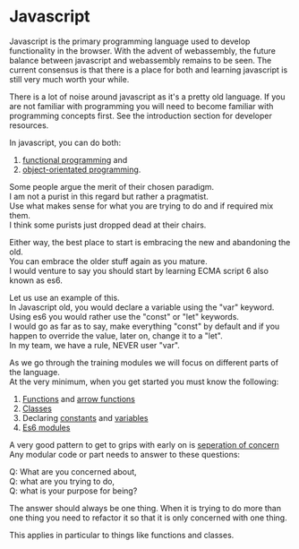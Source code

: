 # Javascript
Javascript is the primary programming language used to develop functionality in the browser. With the advent of webassembly, the future balance between javascript and webassembly remains to be seen. The current consensus is that there is a place for both and learning javascript is still very much worth your while.

There is a lot of noise around javascript as it's a pretty old language. 
If you are not familiar with programming you will need to become familiar with programming concepts first. See the introduction section for developer resources. 

In javascript, you can do both: 

1. [functional programming](https://en.wikipedia.org/wiki/Functional_programming) and 
1. [object-orientated programming](https://en.wikipedia.org/wiki/Object-oriented_programming). 

Some people argue the merit of their chosen paradigm.  
I am not a purist in this regard but rather a pragmatist.  
Use what makes sense for what you are trying to do and if required mix them.  
I think some purists just dropped dead at their chairs.

Either way, the best place to start is embracing the new and abandoning the old.  
You can embrace the older stuff again as you mature.  
I would venture to say you should start by learning ECMA script 6 also known as es6.

Let us use an example of this.  
In Javascript old, you would declare a variable using the "var" keyword.  
Using es6 you would rather use the "const" or "let" keywords.  
I would go as far as to say, make everything "const" by default and if you happen to override the value, later on, change it to a "let".  
In my team, we have a rule, NEVER user "var".  

As we go through the training modules we will focus on different parts of the language.  
At the very minimum, when you get started you must know the following:

1. [Functions](https://developer.mozilla.org/en-US/docs/Web/JavaScript/Guide/Functions) and [arrow functions](https://developer.mozilla.org/en-US/docs/Web/JavaScript/Reference/Functions/Arrow_functions)
1. [Classes](https://developer.mozilla.org/en-US/docs/Web/JavaScript/Reference/Classes)
1. Declaring [constants](https://developer.mozilla.org/en-US/docs/Web/JavaScript/Reference/Statements/const) and [variables](https://developer.mozilla.org/en-US/docs/Web/JavaScript/Reference/Statements/let)
1. [Es6 modules](https://developer.mozilla.org/en-US/docs/Web/JavaScript/Guide/Modules)

A very good pattern to get to grips with early on is [seperation of concern](https://en.wikipedia.org/wiki/Separation_of_concerns)  
Any modular code or part needs to answer to these questions:  

Q: What are you concerned about,   
Q: what are you trying to do,  
Q: what is your purpose for being?   

The answer should always be one thing.
When it is trying to do more than one thing you need to refactor it so that it is only concerned with one thing.

This applies in particular to things like functions and classes.
